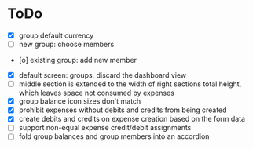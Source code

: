 # ToDo

- [x] group default currency
- [ ] new group: choose members
- [o] existing group: add new member
- [x] default screen: groups, discard the dashboard view
- [ ] middle section is extended to the width of right sections total height,
      which leaves space not consumed by expenses
- [x] group balance icon sizes don't match
- [x] prohibit expenses without debits and credits from being created
- [x] create debits and credits on expense creation based on the form data
- [ ] support non-equal expense credit/debit assignments
- [ ] fold group balances and group members into an accordion
